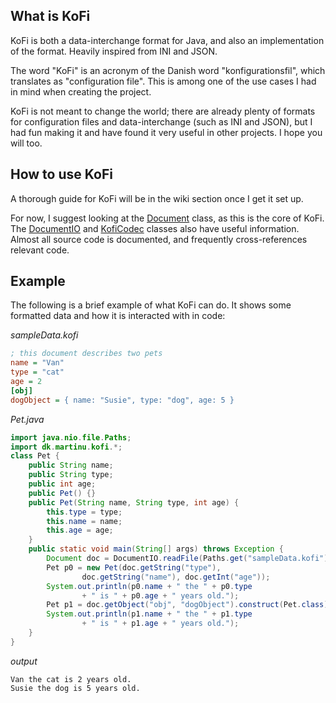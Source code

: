 ## What is KoFi

KoFi is both a data-interchange format for Java, and also an implementation of
the format. Heavily inspired from INI and JSON.

The word "KoFi" is an acronym of the Danish word "konfigurationsfil", which
translates as "configuration file". This is among one of the use cases I had in
mind when creating the project.

KoFi is not meant to change the world; there are already plenty of formats for
configuration files and data-interchange (such as INI and JSON), but I had fun
making it and have found it very useful in other projects. I hope you will too.

## How to use KoFi

A thorough guide for KoFi will be in the wiki section once I get it set up.

For now, I suggest looking at the
[Document](src/main/java/dk/martinu/kofi/Document.java) class, as this is the
core of KoFi. The [DocumentIO](src/main/java/dk/martinu/kofi/DocumentIO.java)
and [KofiCodec](src/main/java/dk/martinu/kofi/codecs/KofiCodec.java) classes
also have useful information. Almost all source code is documented, and
frequently cross-references relevant code.

## Example

The following is a brief example of what KoFi can do. It shows some formatted
data and how it is interacted with in code:

*sampleData.kofi*
```ini
; this document describes two pets
name = "Van"
type = "cat"
age = 2
[obj]
dogObject = { name: "Susie", type: "dog", age: 5 }
```

*Pet.java*
```java
import java.nio.file.Paths;
import dk.martinu.kofi.*;
class Pet {
    public String name;
    public String type;
    public int age;
    public Pet() {}
    public Pet(String name, String type, int age) {
        this.type = type;
        this.name = name;
        this.age = age;
    }
    public static void main(String[] args) throws Exception {
        Document doc = DocumentIO.readFile(Paths.get("sampleData.kofi"));
        Pet p0 = new Pet(doc.getString("type"), 
                doc.getString("name"), doc.getInt("age"));
        System.out.println(p0.name + " the " + p0.type 
                + " is " + p0.age + " years old.");
        Pet p1 = doc.getObject("obj", "dogObject").construct(Pet.class);
        System.out.println(p1.name + " the " + p1.type
                + " is " + p1.age + " years old.");
    }
}
```

*output*
```text
Van the cat is 2 years old.
Susie the dog is 5 years old.
```